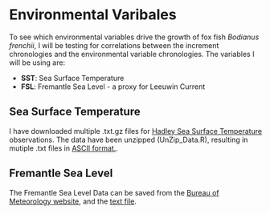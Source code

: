 # Environmental Varibales
To see which environmental variables drive the growth of fox fish _Bodianus frenchii_, I will be testing for correlations between  the increment chronologies and the environmental variable chronologies. The variables I will be using are:
* **SST**: Sea Surface Temperature
* **FSL**: Fremantle Sea Level - a proxy for Leeuwin Current

## Sea Surface Temperature
I have downloaded multiple .txt.gz files for [Hadley Sea Surface Temperature](http://www.metoffice.gov.uk/hadobs/hadisst/data/download.html) observations. The data have been unzipped (UnZip_Data.R), resulting in mutiple .txt files in [ASCII format.](http://www.metoffice.gov.uk/hadobs/hadisst/data/Read_instructions_sst.txt).

## Fremantle Sea Level
The Fremantle Sea Level Data can be saved from the [Bureau of Meteorology website](http://www.bom.gov.au/oceanography/tides/monthly/), and the [text file](http://www.bom.gov.au/ntc/IDO70000/IDO70000_62230_SLD.txt).
